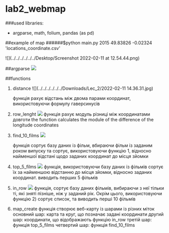 # lab2_webmap

###used libraries:
- argparse, math, folium, pandas (as pd)

##example of map
######$python main.py 2015 49.83826 -0.02324 'locations_coordinate.csv'

![](../../../../../../Desktop/Screenshot 2022-02-11 at 12.54.44.png)

##argparse
![](../../../../../../Downloads/Lec_2/telegram-cloud-photo-size-2-5201900776887269595-y.jpg)

##functions
1) distance
    ![](../../../../../../Downloads/Lec_2/2022-02-11 14.36.31.jpg)

    функція рахує відстань між двома парами координат, використовуючи формулу гаверсинусів

2) row_lenght
    ![](../../../../../../Downloads/Lec_2/telegram-cloud-photo-size-2-5201900776887269591-y.jpg)
    функція рахує модуль різниці між координатами довготи
    the function calculates the module of the difference of the longitude coordinates

3) find_10_films
   ![](../../../../../../Downloads/Lec_2/telegram-cloud-photo-size-2-5201900776887269592-y.jpg)

    функція сортує базу даних із фільм, вбираючи фільм із заданим роком випуску та сортує,
використовуючи функцію 1, відносно найменшої відстані щодо заданих координат до місця зйомки

4) top_5_films
    ![](../../../../../../Downloads/Lec_2/telegram-cloud-photo-size-2-5201900776887269593-y.jpg)
    функція, використовуючи базу даних із фільмів сортує їх за найменшою відстанню до місця зйомки,
відносно заданих координат. виводить перших 5 фільмів

5) in_row
    ![](../../../../../../Downloads/Lec_2/telegram-cloud-photo-size-2-5201900776887269594-y.jpg)
    функція, сортує базу даних фільмів, вибираючи з неї тільки ті, які зняті пізніше,
ніж у заданий рік. Окрім цього, використовуючи функцію 2) сортує список, та виводить перші 10 фільмів

6) map_create
    функція створює веб-карту із шарами із різних міток
    основний шар: карта та круг, що позначає задані координати
    другий шар: координати, що відображають функцію in_row
    третій шар: функція top_5_films
    четвертий шар: функція find_10_films
